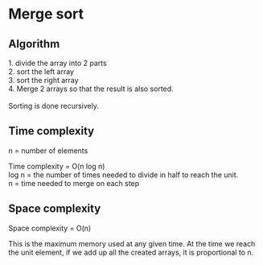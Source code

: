<h1>Merge sort</h1>
<h2>Algorithm</h2>
1. divide the array into 2 parts <br>
2. sort the left array <br>
3. sort the right array <br>
4. Merge 2 arrays so that the result is also sorted.<br>

<br>
Sorting is done recursively.

<h2>Time complexity</h2>
n = number of elements <br>

Time complexity = O(n log n) <br>
log n = the number of times needed to divide in half to reach the unit.<br>
n = time needed to merge on each step

<h2>Space complexity</h2>

Space complexity = O(n) <br>

This is the maximum memory used at any given time. At the time we reach the unit element, if we add up all the created arrays, it is proportional to n.

